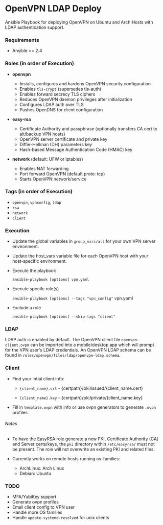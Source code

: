 # OpenVPN LDAP Deploy
Ansible Playbook for deploying OpenVPN on Ubuntu and Arch Hosts with LDAP authentication support.

### Requirements
- Ansible >= 2.4

### Roles (in order of Execution)
- **openvpn**
  - Installs, configures and hardens OpenVPN security configuration
  - Enables `tls-crypt` (supersedes tls-auth)
  - Enables forward secrecy TLS ciphers
  - Reduces OpenVPN daemon privileges after initialization
  - Configures LDAP auth over TLS
  - Pushes OpenDNS for client configuration

- **easy-rsa**
  - Certificate Authority and passphrase (optionally transfers CA cert to alt/backup VPN hosts)
  - OpenVPN server certificate and private key
  - Diffie-Hellman (DH) parameters key
  - Hash-based Message Authentication Code (HMAC) key

- **network** (default: UFW or iptables)
  - Enables NAT forwarding
  - Port forward OpenVPN (default proto: tcp)
  - Starts OpenVPN network/service

### Tags (in order of Execution)
  - `openvpn`, `vpnconfig`, `ldap`
  - `rsa`
  - `network`
  - `client`

### Execution
- Update the global variables in `group_vars/all` for your own VPN server environment.
- Update the host_vars variable file for each OpenVPN host with your host-specific environment.
- Execute the playbook

  `ansible-playbook [options] vpn.yaml`

- Execute specifc role(s)
  
  `ansible-playbook [options] --tags "vpn_config"` vpn.yaml

- Exclude a role

  `ansible-playbook [options] --skip-tags "client"`

### LDAP
LDAP auth is enabled by default. The OpenVPN client file `openvpn-client.ovpn` can be imported into a mobile/desktop app which will prompt for the VPN user's LDAP credentials. An OpenVPN LDAP schema can be found in `roles/openvpn/files/ldap/openvpn-ldap.schema`.

### Client
- Find your intial client info:

  - `{client_name}.crt` - {certpath}/pki/issued/{client_name.cert}

  - `{client_name}.key` - {certpath}/pki/private/{client_name.key}

- Fill in `template.ovpn` with info or use ovpn generators to generate `.ovpn` profiles.

###### Notes
- To have the EasyRSA role generate a new PKI, Certificate Authority (CA) and Server certs/keys, the `pki` directory within `/etc/easyrsa/` must not be present. The role will not overwrite an existing PKI and related files.

- Currently works on remote hosts running os-families:
  - ArchLinux: Arch Linux
  - Debian: Ubuntu

### TODO
- MFA/YubiKey support
- Generate ovpn profiles
- Email client config to VPN user
- Handle more OS families
- Handle `update-systemd-resolved` for unix clients
